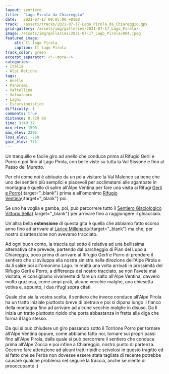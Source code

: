 ```yaml
---
layout: sentiero
title:  "Lago Pirola da Chiareggio"
date:   2021-07-17 09:05:00 +0100
track:  /assets/tracks/2021-07-17-Lago_Pirola_da_Chiareggio.gpx
grid-gallery: /assets/img/galleries/2021-07-17_Lago_Pirola/
image: /assets/img/galleries/2021-07-17_Lago_Pirola/004.jpeg
featured_image:
    alt: Il lago Pirola
    caption: Il lago Pirola
track_color: green
excerpt_separator: <!--more-->
categories:
- Italia
- Alpi Retiche
tags:
- Anello
- Panorami
- Valtellina
- Valmalenco
- Laghi
- Escursionistico
difficulty: 1
comments: true
distance: 8.729 km
time: 3:40:37
min_elev: 1590
max_elev: 2291
loss_elev: -769
gain_elev: 771
---
```


Un tranquillo e facile giro ad anello che conduce prima al Rifugio Gerli e Porro e poi fino al Lago Pirola, con belle viste su tutta la Val Sissone e fino al Passo del Muretto.

<!--more-->

Per chi come noi è abituato da un pò a visitare la Val Malenco sa bene che uno dei sentieri più semplici e piacevoli per acclimatarsi alle sgambate in montagna è quello di salire all'Alpe Ventina per fare una visita ai Rifugi [Gerli e Porro](https://www.rifugiogerliporro.it/){:target="_blank"} prima e all'omonimo [Rifugio Ventina](http://www.rifugioventina.it/){:target="_blank"} poi.

Se uno ha voglia e gamba, poi, può percorrere tutto il [Sentiero Glaciologico Vittorio Sella](https://www.valtellina.it/it/approfondimenti/trekking/il-sentiero-glaciologico-vittorio-sella){:target="_blank"} per arrivare fino a raggiungere il ghiacciaio.

Un'altra bella __estensione__ di questa gita è quella che abbiamo fatto scorso anno fino ad arrivare al [Larice Millenario](https://www.sondrioevalmalenco.it/sites/default/files/luogo/attachments/96582/sentiero_del_larice_millenario.pdf){:target="_blank"} ma che, per nostra disattenzione non avevamo tracciato.

Ad ogni buon conto, la traccia qui sotto è relativa ad una bellissima alternativa che prevede, partendo dal parcheggio di Pian del Lupo a Chiareggio, poco prima di arrivare al Rifugio Gerli e Porro di prendere il sentiero che si sviluppa alla nostra sinistra nella direzione dell'Alpe Pirola e da li salire poi all'omonimo Lago. 
In realtà una volta arrivati in prossimità del Rifugio Gerli e Porro, a differenza del nostro tracciato, se non l'avete mai visitata, vi consigliamo vivamente di fare un salto all'Alpe Ventina, davvero molto graziosa, come ampi prati, alcune vecchie malghe, una chiesetta votiva e, appunto, i due rifugi sopra citati.

Quale che sia la vostra scelta, il sentiero che invece conduce all'Alpe Pirola ha un tratto iniziale piuttosto breve di pietraia e poi si dipana lungo il fianco della montagna fino ad arrivare ad alcune vecchie malghe in disuso. Da lì inizia un tratto piuttosto ripido che porta abbastanza in fretta alla diga che forma il lago stesso.

Da qui si può chiudere un giro passando sotto il Torrione Porro per tornare all'Alpe Ventina oppure, come abbiamo fatto noi, tornare sui propri passi fino all'Alpe Pirola, dalla quale si può percorrere il sentiero che conduce prima all'Alpe Zocca e poi infine a Chiareggio, nostro punto di partenza. Occorre fare attenzione ad alcuni tratti ripidi e scivolosi in questo tragitto ed al fatto che se l'erba non dovesse essere stata tagliata di recente potrebbe causare qualche problema nel seguire la traccia, anche se niente di preoccupante :)